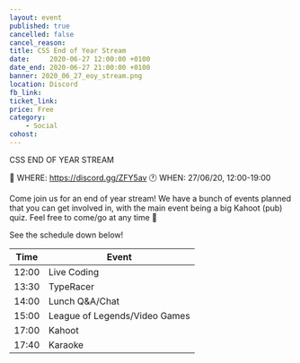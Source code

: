 ```yaml
---
layout: event
published: true
cancelled: false
cancel_reason:
title: CSS End of Year Stream
date:     2020-06-27 12:00:00 +0100
date_end: 2020-06-27 21:00:00 +0100
banner: 2020_06_27_eoy_stream.png
location: Discord
fb_link:
ticket_link:
price: Free
category:
    - Social
cohost:
---
```

CSS END OF YEAR STREAM

📍 WHERE: https://discord.gg/ZFY5av
🕐 WHEN: 27/06/20, 12:00-19:00

Come join us for an end of year stream! We have a bunch of events planned that you can get involved in, with the main event being a big Kahoot (pub) quiz. Feel free to come/go at any time 🙂

See the schedule down below!

| Time  | Event                         |
|-------|-------------------------------|
| 12:00 | Live Coding                   |
| 13:30 | TypeRacer                     |
| 14:00 | Lunch Q&A/Chat                |
| 15:00 | League of Legends/Video Games |
| 17:00 | Kahoot                        |
| 17:40 | Karaoke                       |
